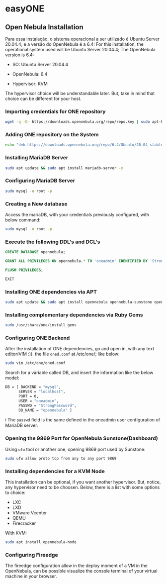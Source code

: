 # easyONE

## Open Nebula Installation
Para essa instalação, o sistema operacional a ser utilizado é Ubuntu Server 20.04.4; e a versão do OpenNebula é a 6.4:
For this installation, the operational system used will be Ubuntu Server 20.04.4; The OpenNebula version is 6.4:

- SO: Ubuntu Server 20.04.4

- OpenNebula: 6.4

- Hypervisor: KVM

The hypervisor choice will be understandable later. But, take in mind that choice can be different for your host.

### Importing credentials for ONE repository
```bash
wget -q -O- https://downloads.opennebula.org/repo/repo.key | sudo apt-key add -
```

### Adding ONE repository on the System
```bash
echo "deb https://downloads.opennebula.org/repo/6.4/Ubuntu/20.04 stable opennebula" | sudo tee /etc/apt/sources.list.d/opennebula.list
```

### Installing MariaDB Server
```bash
sudo apt update && sudo apt install mariadb-server -y
```

### Configuring MariaDB Server
```bash
sudo mysql -u root -p 
```

### Creating a New database
Access the mariaDB, with your credentials previously configured, with below command:
```bash
sudo mysql -u root -p
```

### Execute the following DDL's and DCL's
```sql
CREATE DATABASE opennebula;
```

```sql
GRANT ALL PRIVILEGES ON opennebula.* TO 'oneadmin' IDENTIFIED BY 'StrongPassword';
```

```sql
FLUSH PRIVILEGES;
```

```sql
EXIT
```

### Installing ONE dependencies via APT
```bash
sudo apt update && sudo apt install opennebula opennebula-sunstone opennebula-gate opennebula-flow opennebula-fireedge opennebula-provision -y
```

### Installing complementary dependencies via Ruby Gems
```bash
sudo /usr/share/one/install_gems
```

### Configuring ONE Backend
After the installation of ONE dependencies, go and open in, with any text editor(VIM :)). the file `oned.conf` at /etc/one/; like below:
```bash
sudo vim /etc/one/oned.conf
```

Search for a variable called DB, and insert the information like the below model:
```bash
DB = [ BACKEND = "mysql",
      SERVER = "localhost",
      PORT = 0,
      USER = "oneadmin",
      PASSWD = "StrongPassword",
      DB_NAME = "opennebula" ]
```

:information_source: The `passwd` field is the same defined in the oneadmin user configuration of MariaDB server.

### Opening the 9869 Port for OpenNebula Sunstone(Dashboard)
Using `ufw` tool or another one, opening 9869 port used by Sunstone:
```bash
sudo ufw allow proto tcp from any to any port 9869
```

### Installing dependencies for a KVM Node
This installation can be optional, if you want another hypervisor. But, notice, any hypervisor need to be choosen. Below, there is a list with some options to choice:
- LXC
- LXD
- VMware Vcenter
- QEMU
- Firecracker

With KVM:
```bash
sudo apt install opennebula-node
```

### Configuring Fireedge
The fireedge configuration allow in the deploy moment of a VM in the OpenNebula, can be possible visualize the console terminal of your virtual machine in your browser.











